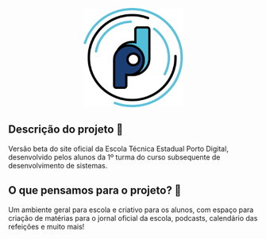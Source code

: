 <p align="center">
  <img src="https://github.com/MariaManguinho/Site-ETEPD/blob/main/PI3/Podcast/img/logo-etepd.png" alt="Logo ETEPD" width="200" height="200"/>
</p>

## Descrição do projeto 📝
Versão beta do site oficial da Escola Técnica Estadual Porto Digital, desenvolvido pelos alunos da 1º turma do curso subsequente de desenvolvimento de sistemas.

## O que pensamos para o projeto? 🤔
Um ambiente geral para escola e criativo para os alunos, com espaço para criação de matérias para o jornal oficial da escola, podcasts, calendário das refeições e muito mais!
